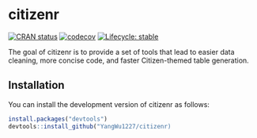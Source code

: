 
<!-- README.md is generated from README.Rmd. Please edit that file -->

# citizenr

<!-- badges: start -->

[![CRAN
status](https://www.r-pkg.org/badges/version/citizenr)](https://CRAN.R-project.org/package=citizenr)
[![codecov](https://codecov.io/gh/YangWu1227/citizenr/branch/main/graph/badge.svg?token=KS3DTV6WDT)](https://codecov.io/gh/YangWu1227/citizenr)
[![Lifecycle:
stable](https://img.shields.io/badge/lifecycle-stable-brightgreen.svg)](https://lifecycle.r-lib.org/articles/stages.html#stable)
<!-- badges: end -->

The goal of citizenr is to provide a set of tools that lead to easier
data cleaning, more concise code, and faster Citizen-themed table
generation.

## Installation

You can install the development version of citizenr as follows:

``` r
install.packages("devtools")
devtools::install_github("YangWu1227/citizenr)
```
